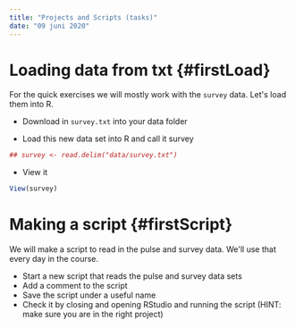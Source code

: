 ```yaml
---
title: "Projects and Scripts (tasks)"
date: "09 juni 2020"
---
```





# Loading data from txt {#firstLoad}

For the quick exercises we will mostly work with the `survey` data. Let's load them into R.

- Download in `survey.txt` into your data folder

- Load this new data set into R and call it survey


```r
## survey <- read.delim("data/survey.txt")
```

- View it

```r
View(survey)
```

# Making a script {#firstScript}

We will make a script to read in the pulse and survey data. We'll use that every day in the course.

- Start a new script that reads the pulse and survey data sets
- Add a comment to the script
- Save the script under a useful name
- Check it by closing and opening RStudio and running the script (HINT: make sure you are in the right project)
